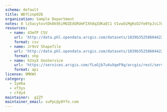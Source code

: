 ```yaml
---
schema: default
title: WD7Cznp0Z6 
organization: Sample Department 
notes: 8 lz5acytovtDk0k95iMOZEdGRUmFIXh8qZdKaEC1 V1vwOiMgHzDJfe0YpJcL7Afe3QhK2PFbljV7SxUXR6nPQ4sHq9YpTwuSbN 
resources:
  - name: 43mfP CSV
    url: 'http://data.phl.opendata.arcgis.com/datasets/1839b35258604422b0b520cbb668df0d_0.csv'
    format: csv
  - name: Jr9sV Shapefile
    url: 'http://data.phl.opendata.arcgis.com/datasets/1839b35258604422b0b520cbb668df0d_0.zip'
    format: shp
  - name: h2nyX GeoService
    url: 'https://services.arcgis.com/fLeGjb7u4uXqeF9q/arcgis/rest/services/Air_Monitoring_Stations/FeatureServer/0/query'
    format: api
license: 9MKWt 
category:
  - Iym6a 
  - xf3ys 
  - cfdy4 
maintainer:  g2ZY  
maintainer_email: suPpL@y0Yfe.com
---
```

